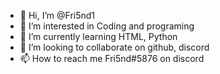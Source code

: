 - 👋 Hi, I’m @Fri5nd1
- 👀 I’m interested in Coding and programing
- 🌱 I’m currently learning HTML, Python
- 💞️ I’m looking to collaborate on github, discord
- 📫 How to reach me Fri5nd#5876 on discord

<!---
Fri5nd1/Fri5nd1 is a ✨ special ✨ repository because its `README.md` (this file) appears on your GitHub profile.
You can click the Preview link to take a look at your changes.
--->
